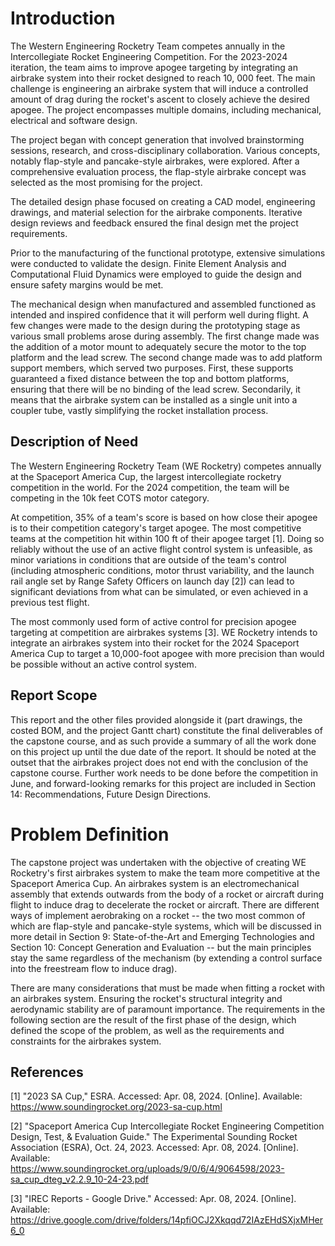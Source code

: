 # Introduction

The Western Engineering Rocketry Team competes annually in the
Intercollegiate Rocket Engineering Competition. For the 2023-2024
iteration, the team aims to improve apogee targeting by integrating an
airbrake system into their rocket designed to reach 10, 000 feet. The
main challenge is engineering an airbrake system that will induce a
controlled amount of drag during the rocket's ascent to closely achieve
the desired apogee. The project encompasses multiple domains, including
mechanical, electrical and software design.  

The project began with concept generation that involved brainstorming
sessions, research, and cross-disciplinary collaboration. Various
concepts, notably flap-style and pancake-style airbrakes, were explored.
After a comprehensive evaluation process, the flap-style airbrake
concept was selected as the most promising for the project. 

The detailed design phase focused on creating a CAD model, engineering
drawings, and material selection for the airbrake components. Iterative
design reviews and feedback ensured the final design met the project
requirements.

Prior to the manufacturing of the functional prototype, extensive
simulations were conducted to validate the design. Finite Element
Analysis and Computational Fluid Dynamics were employed to guide the
design and ensure safety margins would be met.

The mechanical design when manufactured and assembled functioned as
intended and inspired confidence that it will perform well during
flight. A few changes were made to the design during the prototyping
stage as various small problems arose during assembly. The first change
made was the addition of a motor mount to adequately secure the motor to
the top platform and the lead screw. The second change made was to add
platform support members, which served two purposes. First, these
supports guaranteed a fixed distance between the top and bottom
platforms, ensuring that there will be no binding of the lead screw.
Secondarily, it means that the airbrake system can be installed as a
single unit into a coupler tube, vastly simplifying the rocket
installation process.


## Description of Need

The Western Engineering Rocketry Team (WE Rocketry) competes annually at
the Spaceport America Cup, the largest intercollegiate rocketry
competition in the world. For the 2024 competition, the team will be
competing in the 10k feet COTS motor category.

At competition, 35% of a team's score is based on how close their apogee
is to their competition category's target apogee. The most competitive
teams at the competition hit within 100 ft of their apogee target \[1\].
Doing so reliably without the use of an active flight control system is
unfeasible, as minor variations in conditions that are outside of the
team's control (including atmospheric conditions, motor thrust
variability, and the launch rail angle set by Range Safety Officers on
launch day \[2\]) can lead to significant deviations from what can be
simulated, or even achieved in a previous test flight.

The most commonly used form of active control for precision apogee
targeting at competition are airbrakes systems \[3\]. WE Rocketry
intends to integrate an airbrakes system into their rocket for the 2024
Spaceport America Cup to target a 10,000-foot apogee with more precision
than would be possible without an active control system.

##  Report Scope

This report and the other files provided alongside it (part drawings,
the costed BOM, and the project Gantt chart) constitute the final
deliverables of the capstone course, and as such provide a summary of
all the work done on this project up until the due date of the report.
It should be noted at the outset that the airbrakes project does not end
with the conclusion of the capstone course. Further work needs to be
done before the competition in June, and forward-looking remarks for
this project are included in Section 14: Recommendations, Future Design
Directions.

# Problem Definition

The capstone project was undertaken with the objective of creating WE
Rocketry's first airbrakes system to make the team more competitive at
the Spaceport America Cup. An airbrakes system is an electromechanical
assembly that extends outwards from the body of a rocket or aircraft
during flight to induce drag to decelerate the rocket or aircraft. There
are different ways of implement aerobraking on a rocket -- the two most
common of which are flap-style and pancake-style systems, which will be
discussed in more detail in Section 9: State-of-the-Art and Emerging
Technologies and Section 10: Concept Generation and Evaluation -- but
the main principles stay the same regardless of the mechanism (by
extending a control surface into the freestream flow to induce drag).

There are many considerations that must be made when fitting a rocket
with an airbrakes system. Ensuring the rocket's structural integrity and
aerodynamic stability are of paramount importance. The requirements in
the following section are the result of the first phase of the design,
which defined the scope of the problem, as well as the requirements and
constraints for the airbrakes system.

## References
\[1\] "2023 SA Cup," ESRA. Accessed: Apr. 08, 2024. \[Online\].
Available: https://www.soundingrocket.org/2023-sa-cup.html

\[2\] "Spaceport America Cup Intercollegiate Rocket Engineering
Competition Design, Test, & Evaluation Guide." The Experimental Sounding
Rocket Association (ESRA), Oct. 24, 2023. Accessed: Apr. 08, 2024.
\[Online\]. Available:
https://www.soundingrocket.org/uploads/9/0/6/4/9064598/2023-sa_cup_dteg_v2.2.9_10-24-23.pdf

\[3\] "IREC Reports - Google Drive." Accessed: Apr. 08, 2024.
\[Online\]. Available:
https://drive.google.com/drive/folders/14pfiOCJ2Xkqqd72IAzEHdSXjxMHer6_0
